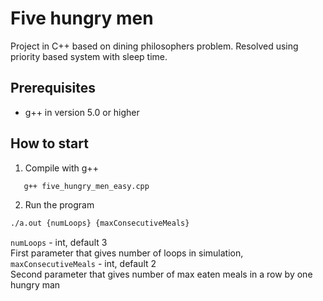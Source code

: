 # Five hungry men
Project in C++ based on dining philosophers problem.
Resolved using priority based system with sleep time.

## Prerequisites
* g++ in version 5.0 or higher

## How to start
1. Compile with g++
```sh
   g++ five_hungry_men_easy.cpp
``` 
2. Run the program
```sh
./a.out {numLoops} {maxConsecutiveMeals}
```
`numLoops` - int, default 3 <br /> First parameter that gives number of loops in simulation, 
`maxConsecutiveMeals` - int, default 2 <br />Second parameter that gives number of max eaten meals in a row by one hungry man
